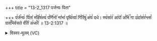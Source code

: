 +++
title = "13-2_1317 पर्जन्यः पिता"

+++
प꣣र्ज꣡न्यः꣢ पि꣣ता꣡ म꣢हि꣣ष꣡स्य꣢ प꣣र्णि꣢नो꣣ ना꣡भा꣢ पृथि꣣व्या꣢ गि꣣रि꣢षु꣣ क्ष꣡यं꣢ दधे। स्व꣡सा꣢र꣣ आ꣡पो꣢ अ꣣भि꣢꣫ गा उ꣣दा꣡स꣢र꣣न्त्सं꣡ ग्राव꣢꣯भिर्वसते वी꣣ते꣡ अ꣢ध्व꣣रे꣢ ॥ 13-2:1317 ॥

<details><summary>विस्वर-मूलम् (VC)</summary>

पर्जन्यः पिता महिषस्य पर्णिनो नाभा पृथिव्या गिरिषु क्षयं दधे । स्वसार आपो अभि गा उदासरन्त्सं ग्रावभिर्वसते वीते अध्वरे ॥१३१७॥
</details>